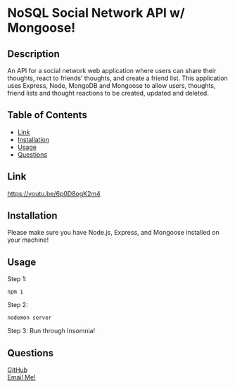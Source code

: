 # NoSQL Social Network API w/ Mongoose!

  ## Description
  An API for a social network web application where users can share their thoughts, react to friends’ thoughts, and create a friend list. This application uses Express, Node, MongoDB and Mongoose to allow users, thoughts, friend lists and thought reactions to be created, updated and deleted.



  ## Table of Contents
  - [Link](#link)
  - [Installation](#installation)
  - [Usage](#usage)
  - [Questions](#tests)

  ## Link
   
   https://youtu.be/6p0D8ogK2m4

  ## Installation
  Please make sure you have Node.js, Express, and Mongoose installed on your machine!

  ## Usage
  Step 1: 
  ```
  npm i
  ```
  Step 2:
  ```
  nodemon server
  ```
  
  Step 3: 
  Run through Insomnia!
  
  ## Questions
  [GitHub](https://github.com/RiderCogswell)  
  [Email Me!](mailto:ridercogswell@gmail.com)
  
